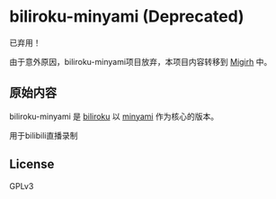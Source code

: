 # biliroku-minyami (Deprecated)

已弃用！

由于意外原因，biliroku-minyami项目放弃，本项目内容转移到 [Migirh](https://github.com/zyzsdy/Migirh-core) 中。

## 原始内容

biliroku-minyami 是 [biliroku](https://github.com/zyzsdy/biliroku) 以 [minyami](https://github.com/Last-Order/Minyami) 作为核心的版本。

用于bilibili直播录制



## License

GPLv3
